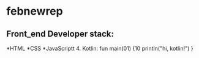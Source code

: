 # febnewrep
## Front_end Developer stack:
*HTML
﻿﻿*CSS
﻿﻿*JavaScriptt
4. Kotlin:
fun main(01) {10
    println("hi, kotlin!")
}
